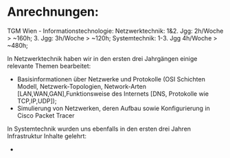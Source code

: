 # Anrechnungen:

TGM Wien - Informationstechnologie:
Netzwerktechnik: 1&2. Jgg: 2h/Woche > ~160h; 3. Jgg: 3h/Woche > ~120h;
Systemtechnik: 1-3. Jgg 4h/Woche > ~480h;



In Netzwerktechnik haben wir in den ersten drei Jahrgängen einige relevante Themen bearbeitet:
- Basisinformationen über Netzwerke und Protokolle (OSI Schichten Modell, Netzwerk-Topologien, Network-Arten [LAN,WAN,GAN],Funktionsweise des Internets [DNS, Protokolle wie TCP,IP,UDP]);
- Simulierung von Netzwerken, deren Aufbau sowie Konfigurierung in Cisco Packet Tracer

In Systemtechnik wurden uns ebenfalls in den ersten drei Jahren Infrastruktur Inhalte gelehrt:

- 